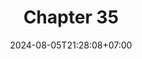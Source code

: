 ---
weight: 4700
title: "Chapter 35"
description: "Threads and Tasks"
icon: "article"
date: "2024-08-05T21:28:08+07:00"
lastmod: "2024-08-05T21:28:08+07:00"
draft: false
toc: true
---
